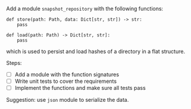 Add a module `snapshot_repository` with the following functions:

```
def store(path: Path, data: Dict[str, str]) -> str:
    pass

def load(path: Path) -> Dict[str, str]:
    pass
```

which is used to persist and load hashes of a directory in a flat structure.

Steps:

* [ ] Add a module with the function signatures
* [ ] Write unit tests to cover the requirements
* [ ] Implement the functions and make sure all tests pass

Suggestion: use `json` module to serialize the data.
